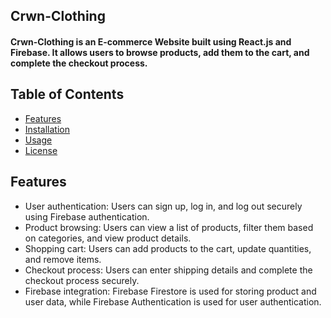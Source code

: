## Crwn-Clothing
#### Crwn-Clothing is an E-commerce Website built using React.js and Firebase. It allows users to browse products, add them to the cart, and complete the checkout process.

## Table of Contents
  - [Features](#features)
  - [Installation](#installation)
  - [Usage](#usages)
  - [License](#license)

## Features
  - User authentication: Users can sign up, log in, and log out securely using Firebase authentication.
  - Product browsing: Users can view a list of products, filter them based on categories, and view product details.
  - Shopping cart: Users can add products to the cart, update quantities, and remove items.
  - Checkout process: Users can enter shipping details and complete the checkout process securely.
  - Firebase integration: Firebase Firestore is used for storing product and user data, while Firebase Authentication is used for user authentication.
